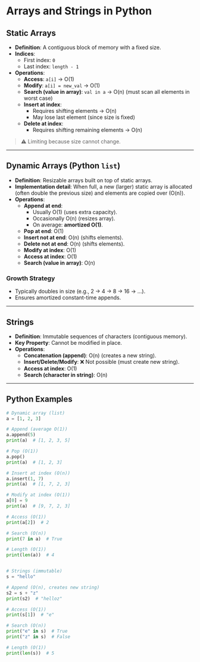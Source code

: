 # Arrays and Strings in Python

## Static Arrays
- **Definition**: A contiguous block of memory with a fixed size.
- **Indices**:
    - First index: `0`
    - Last index: `length - 1`
- **Operations**:
    - **Access**: `a[i]` → O(1)
    - **Modify**: `a[i] = new_val` → O(1)
    - **Search (value in array)**: `val in a` → O(n) (must scan all elements in worst case)
    - **Insert at index**:
        - Requires shifting elements → O(n)
        - May lose last element (since size is fixed)
    - **Delete at index**:
        - Requires shifting remaining elements → O(n)

> ⚠️ Limiting because size cannot change.

---

## Dynamic Arrays (Python `list`)
- **Definition**: Resizable arrays built on top of static arrays.
- **Implementation detail**: When full, a new (larger) static array is allocated (often double the previous size) and elements are copied over (O(n)).
- **Operations**:
    - **Append at end**:
        - Usually O(1) (uses extra capacity).
        - Occasionally O(n) (resizes array).
        - On average: **amortized O(1)**.
    - **Pop at end**: O(1)
    - **Insert not at end**: O(n) (shifts elements).
    - **Delete not at end**: O(n) (shifts elements).
    - **Modify at index**: O(1)
    - **Access at index**: O(1)
    - **Search (value in array)**: O(n)

### Growth Strategy
- Typically doubles in size (e.g., 2 → 4 → 8 → 16 → …).
- Ensures amortized constant-time appends.

---

## Strings
- **Definition**: Immutable sequences of characters (contiguous memory).
- **Key Property**: Cannot be modified in place.
- **Operations**:
    - **Concatenation (append)**: O(n) (creates a new string).
    - **Insert/Delete/Modify**: ❌ Not possible (must create new string).
    - **Access at index**: O(1)
    - **Search (character in string)**: O(n)

---

## Python Examples

```python
# Dynamic array (list)
a = [1, 2, 3]

# Append (average O(1))
a.append(5)  
print(a)  # [1, 2, 3, 5]

# Pop (O(1))
a.pop()
print(a)  # [1, 2, 3]

# Insert at index (O(n))
a.insert(1, 7)
print(a)  # [1, 7, 2, 3]

# Modify at index (O(1))
a[0] = 9
print(a)  # [9, 7, 2, 3]

# Access (O(1))
print(a[2])  # 2

# Search (O(n))
print(7 in a)  # True

# Length (O(1))
print(len(a))  # 4


# Strings (immutable)
s = "hello"

# Append (O(n), creates new string)
s2 = s + "z"
print(s2)  # "helloz"

# Access (O(1))
print(s[1])  # "e"

# Search (O(n))
print("e" in s)  # True
print("z" in s)  # False

# Length (O(1))
print(len(s))  # 5
